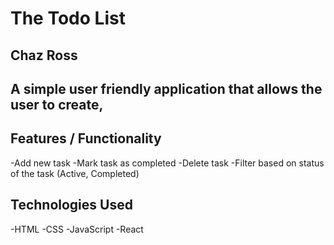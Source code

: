 # The Todo List

## Chaz Ross

## A simple user friendly application that allows the user to create,

## Features / Functionality
-Add new task
-Mark task as completed
-Delete task
-Filter based on status of the task (Active, Completed)


## Technologies Used
-HTML
-CSS
-JavaScript
-React

